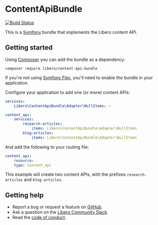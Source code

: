 ContentApiBundle
================

[![Build Status](https://travis-ci.com/libero/content-api-bundle.svg?branch=master)](https://travis-ci.com/libero/content-api-bundle)

This is a [Symfony](https://symfony.com/) bundle that implements the Libero content API.

Getting started
---------------

Using [Composer](https://getcomposer.org/) you can add the bundle as a dependency:

```
composer require libero/content-api-bundle
```

If you're not using [Symfony Flex](https://symfony.com/doc/current/setup/flex.html), you'll need to enable the bundle in your application.

Configure your application to add one (or more) content APIs:

```yaml
services:
    Libero\ContentApiBundle\Adapter\NullItems: ~

content_api:
    services:
        research-articles:
            items: Libero\ContentApiBundle\Adapter\NullItems
        blog-articles:
            items: Libero\ContentApiBundle\Adapter\NullItems
```

And add the following to your routing file:

```yaml
content_api:
    resource: .
    type: content_api
```

This example will create two content APIs, with the prefixes `research-articles` and `blog-articles`.

Getting help
------------

-  Report a bug or request a feature on [GitHub](https://github.com/libero/libero/issues/new/choose).
-  Ask a question on the [Libero Community Slack](https://libero-community.slack.com/).
- Read the [code of conduct](https://libero.pub/code-of-conduct).
